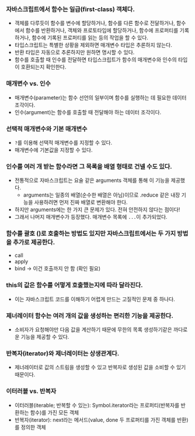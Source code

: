 ### 자바스크립트에서 함수는 일급(first-class) 객체다.

- 객체를 다루듯이 함수를 변수에 할당하거나, 함수를 다른 함수로 전달하거나, 함수에서 함수를 반환하거나, 객체와 프로토타입에 할당하거나, 함수에 프로퍼티를 기록하거나, 함수에 기록된 프로퍼티를 읽는 등의 작업을 할 수 있다.
- 타입스크립트는 특별한 상황을 제외하면 매개변수 타입은 추론하지 않는다.
- 반환 타입은 자동으로 추론하지만 원하면 명시할 수 있다.
- 함수를 호출할 때 인수를 전달하면 타입스크립트가 함수의 매개변수와 인수의 타입이 호환되는지 확인한다.

### 매개변수 vs. 인수

- 매개변수(parameter)는 함수 선언의 일부이며 함수를 실행하는 데 필요한 데이터 조각이다.
- 인수(argument)는 함수를 호출할 때 전달해야 하는 데이터 조각이다.

### 선택적 매개변수와 기본 매개변수

- `?`를 이용해 선택적 매개변수를 지정할 수 있다.
- 매개변수에 기본값을 지정할 수 있다.

### 인수를 여러 개 받는 함수라면 그 목록을 배열 형태로 건넬 수도 있다.

- 전통적으로 자바스크립트는 요술 같은 arguments 객체를 통해 이 기능을 제공했다.
  - arguments는 일종의 배열(순수한 배열은 아님)이므로 .reduce 같은 내장 기능을 사용하려면 먼저 진짜 배열로 변환해야 한다.
- 하지만 arguments에는 한 가지 큰 문제가 있다. 전혀 안전하지 않다는 점이다!
- 그래서 나머지 매개변수가 등장했다. 매개변수 목록에 `...`이 추가되었다. 

### 함수를 괄호 ()로 호출하는 방법도 있지만 자바스크립트에서는 두 가지 방법을 추가로 제공한다.

- call
- apply
- bind -> 이건 호출까지 안 함 (확인 필요)

### this의 값은 함수를 어떻게 호출했는지에 따라 달라진다.

- 이는 자바스크립트 코드를 이해하기 어렵게 만드는 고질적인 문제 중 하나다.

### 제너레이터 함수는 여러 개의 값을 생성하는 편리한 기능을 제공한다.

- 소비자가 요청해야만 다음 값을 계산하기 때문에 무한의 목록 생성하기같은 까다로운 기능을 제공할 수 있다.

### 반복자(iterator)와 제너레이터는 상생관계다.

- 제너레이터로 값의 스트림을 생성할 수 있고 반복자로 생성된 값을 소비할 수 있기 때문이다.

### 이터러블 vs. 반복자

- 이터러블(iterable; 반복할 수 있는): Symbol.iterator라는 프로퍼티(반복자를 반환하는 함수)를 가진 모든 객체
- 반복자(iterator): next라는 메서드(value, done 두 프로퍼티를 가진 객체를 반환)를 정의한 객체
